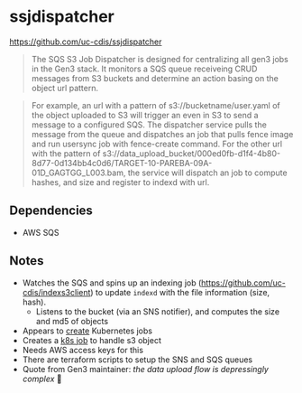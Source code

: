 # ssjdispatcher

https://github.com/uc-cdis/ssjdispatcher

> The SQS S3 Job Dispatcher is designed for centralizing all gen3 jobs in the Gen3 stack. It monitors a SQS queue receiveing CRUD messages from S3 buckets and determine an action basing on the object url pattern.

> For example, an url with a pattern of s3://bucketname/user.yaml of the object uploaded to S3 will trigger an even in S3 to send a message to a configured SQS. The dispatcher service pulls the message from the queue and dispatches an job that pulls fence image and run usersync job with fence-create command. For the other url with the pattern of s3://data_upload_bucket/000ed0fb-d1f4-4b80-8d77-0d134bb4c0d6/TARGET-10-PAREBA-09A-01D_GAGTGG_L003.bam, the service will dispatch an job to compute hashes, and size and register to indexd with url.

## Dependencies
* AWS SQS

## Notes
* Watches the SQS and spins up an indexing job (https://github.com/uc-cdis/indexs3client) to update `indexd` with the file information (size, hash).
  * Listens to the bucket (via an SNS notifier), and computes the size and md5 of objects
* Appears to [create](https://github.com/uc-cdis/ssjdispatcher/blob/5c1893eb24034fa8674c29ef16fb7a20fa561db0/handlers/jobs.go#L248) Kubernetes jobs 
* Creates a [k8s job](https://github.com/uc-cdis/ssjdispatcher/blob/5c1893eb24034fa8674c29ef16fb7a20fa561db0/handlers/jobs.go#L179) to handle s3 object
* Needs AWS access keys for this
* There are terraform scripts to setup the SNS and SQS queues
* Quote from Gen3 maintainer: _the data upload flow is depressingly complex_ 👀
